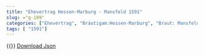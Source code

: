 ```yaml
---
title: "Ehevertrag Hessen-Marburg - Mansfeld 1591"
slug: ="g-109"
categories: ["Ehevertrag", "Bräutigam:Hessen-Marburg", "Braut: Mansfeld", "Eheschließung vollzogen?:Ja", "verschiedenkonfessionelle Ehe?:Nein", "Dynastie Bräutigam:Zähringer", "Akteur Bräutigam:Zähringen", "Akteur Braut:Welfen", "Textbezug?:nein", "Ständisch?:nein", "Ratifikation?:nein", "Sonstiges?:nein", "Bräutigam:Hessen-Marburg", "Braut: Mansfeld"]
tags: [ "1591"]
---
```

<!--more-->
{{<v177>}}
[Download Json](/vertraege/vertrag-109.json)